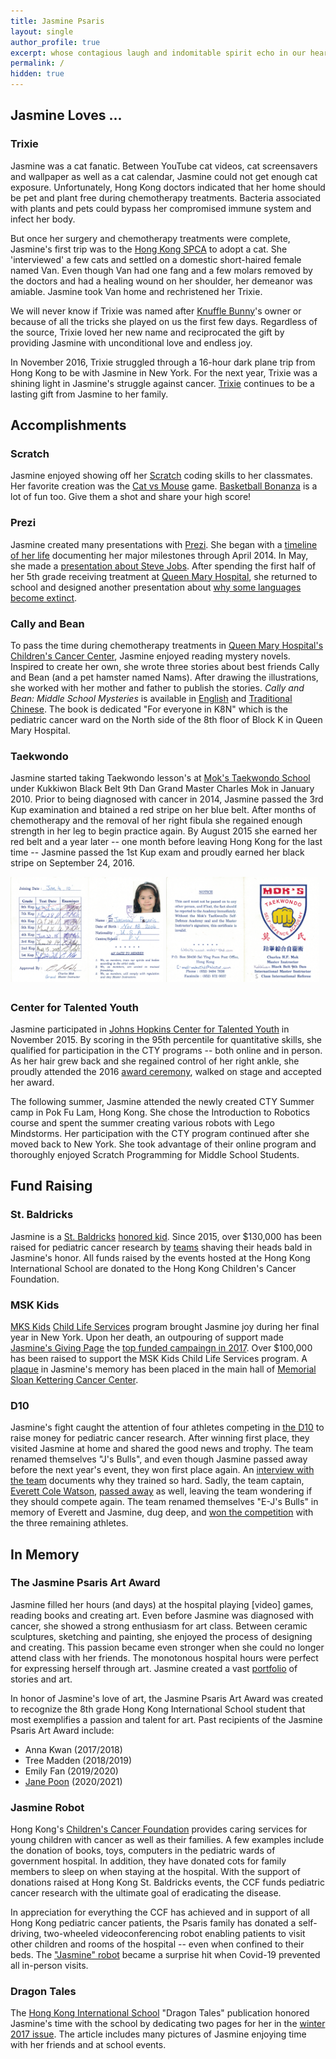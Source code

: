 ```yaml
---
title: Jasmine Psaris
layout: single
author_profile: true
excerpt: whose contagious laugh and indomitable spirit echo in our hearts
permalink: /
hidden: true
---
```




## Jasmine Loves ... 

### Trixie

<p>Jasmine was a cat fanatic.  Between YouTube cat videos, cat
screensavers and wallpaper as well as a cat calendar, Jasmine could
not get enough cat exposure.  Unfortunately, Hong Kong doctors
indicated that her home should be pet and plant free during
chemotherapy treatments.  Bacteria associated with plants and pets
could bypass her compromised immune system and infect her body.</p>

<p>But once her surgery and chemotherapy treatments were complete,
Jasmine's first trip was to the 
<a class="my-link" target="_blank" href="https://www.spca.org.hk/en/">Hong Kong SPCA</a> to adopt a cat.
She 'interviewed' a few cats and settled on a domestic short-haired
female named Van.  Even though Van had one fang and a few molars
removed by the doctors and had a healing wound on her shoulder, her
demeanor was amiable.  Jasmine took Van home and rechristened her
Trixie.</p>

<p>We will never know if Trixie was named after 
<a class="my-link" target="_blank" href="https://en.wikipedia.org/wiki/Knuffle_Bunny">Knuffle Bunny</a>'s
owner or because of all the tricks she played on us the first few
days. Regardless of the source, Trixie loved her new name and
reciprocated the gift by providing Jasmine with unconditional love and
endless joy.</p>

<p>In November 2016, Trixie struggled through a 16-hour dark plane trip
from Hong Kong to be with Jasmine in New York.  For the next year,
Trixie was a shining light in Jasmine's struggle against cancer.  <a class="my-link" 
href="/trixie/">Trixie</a> continues to be a lasting gift from Jasmine
to her family.</p>



## Accomplishments

### Scratch

Jasmine enjoyed showing off her <a class="my-link" target="_blank" href="https://scratch.mit.edu/">Scratch</a> 
coding skills to her classmates.  Her favorite creation was the 
<a class="my-link" target="_blank" href="https://scratch.mit.edu/projects/27270597">Cat vs Mouse</a> game.  <a class="my-link" target="_blank" href="https://scratch.mit.edu/projects/37947366/">Basketball Bonanza</a> 
is a lot of fun too.  Give them a shot and share your high score!

<h3 id="prezi">Prezi<a class="header-link" href="#prezi"><i class="fas fa-link"></i></a></h3>

Jasmine created many presentations with <a class="my-link" target="_blank" href="https://prezi.com">Prezi</a>.  She began 
with a <a class="my-link" target="_blank" href="https://prezi.com/b11vjggtgp-p/my-timeline/?present=1">timeline of her life</a> 
documenting her major milestones through April 2014.  In May, she made 
a <a class="my-link" target="_blank" href="https://prezi.com/1pwbj8k_kl-0/steve-jobs/?present=1">presentation about Steve Jobs</a>.  After 
spending the first half of her 5th grade receiving treatment at 
<a class="my-link" target="_blank" href="https://www8.ha.org.hk/qmh/">Queen Mary Hospital</a>, 
she returned to school and designed another presentation about 
<a class="my-link" target="_blank" href="https://prezi.com/jazichaxl0uc/why-do-languages-become-extinct/?present=1">why some languages become extinct</a>.


### Cally and Bean

To pass the time during chemotherapy treatments in 
<a class="my-link" target="_blank" href="https://www.ha.org.hk/qmh/">Queen Mary Hospital's</a>
<a class="my-link" target="_blank" href="https://paed.hku.hk/services/public_area/service/UPAM_K8_PE_001_Ward_Info.pdf">Children's Cancer Center</a>,
Jasmine enjoyed reading mystery novels.  Inspired to create her own,
she wrote three stories about best friends Cally and Bean (and a pet
hamster named Nams).  After drawing the illustrations, she worked with
her mother and father to publish the stories. <i>Cally and Bean: Middle
School Mysteries</i> is available in
<a class="my-link" target="_blank" href="https://www.amazon.com/Cally-Bean-Middle-School-Mysteries-ebook/dp/B077W1MH1T">English</a>
and <a class="my-link" target="_blank" href="https://www.amazon.com/%E5%87%B1%E8%8E%89%E5%92%8C%E8%B1%86%E8%B1%86-Traditional-Jasmine-L-Psaris-ebook/dp/B08F6Z48RH">Traditional Chinese</a>.
The book is dedicated "For everyone in K8N" which is the pediatric
cancer ward on the North side of the 8th floor of Block K in Queen Mary Hospital.

### Taekwondo

Jasmine started taking Taekwondo lesson's 
at <a class="my-link" target="_blank" href="http://www.moks-tkd.com">Mok's Taekwondo School</a> 
under Kukkiwon Black Belt 9th Dan Grand Master Charles Mok in January 2010.  Prior 
to being diagnosed with cancer in 2014, Jasmine passed the 3rd Kup examination 
and btained a red stripe on her blue belt. After months of chemotherapy
and the removal of her right fibula she regained enough strength in
her leg to begin practice again.  By August 2015 she earned her red
belt and a year later -- one month before leaving Hong Kong for the
last time -- Jasmine passed the 1st Kup exam and proudly earned her
black stripe on September 24, 2016.

<style>
  .side-by-side {overflow: auto; margin-left: -1%!important;}
  .side-by-side a {float: left; display: block; margin: 0 0 1% 1%; width: 48%; text-align: center; text-decoration: none!important;}
</style>
  
<div class="side-by-side">
<a> <img src="/assets/images/taekwondo/jasmine-tkd-inside.png"> </a>
<a> <img src="/assets/images/taekwondo/jasmine-tkd-outside.png"> </a>
</div>


### Center for Talented Youth

Jasmine participated in <a class="my-link" target="_blank"
href="https://cty.jhu.edu/">Johns Hopkins Center for Talented
Youth</a> in November 2015.  By scoring in the 95th percentile for
quantitative skills, she qualified for participation in the CTY
programs -- both online and in person.  As her hair grew back and she
regained control of her right ankle, she proudly attended the 2016 <a
class="my-link" target="_blank"
href="https://educationdocbox.com/K_6_Educators/68850231-High-honors-students-2015-and-2016-united-states-of-america-international.html">award
ceremony</a>, walked on stage and accepted her award.

The following summer, Jasmine attended the newly created CTY Summer
camp in Pok Fu Lam, Hong Kong.  She chose the Introduction to Robotics
course and spent the summer creating various robots with Lego
Mindstorms.  Her participation with the CTY program continued after
she moved back to New York.  She took advantage of their online
program and thoroughly enjoyed Scratch Programming for Middle School
Students.

## Fund Raising 

### St. Baldricks

Jasmine is a <a class="my-link" target="_blank" href="https://www.stbaldricks.org/">St. Baldricks</a>
<a class="my-link" target="_blank" href="https://www.stbaldricks.org/kids/jasminepsaris">honored kid</a>.  Since 2015,
over $130,000 has been raised for pediatric cancer research by
<a class="my-link" target="_blank" href="https://www.stbaldricks.org/teams/jasmine">teams</a> shaving their heads
bald in Jasmine's honor. All funds raised by the events hosted at the
Hong Kong International School are donated to the Hong Kong Children's Cancer Foundation.

### MSK Kids

<a class="my-link" target="_blank" href="https://www.mskcc.org/pediatrics">MKS Kids</a>
<a class="my-link" target="_blank" href="https://www.mskcc.org/pediatrics/experience/life-pediatrics">Child Life Services</a>
program brought Jasmine joy during her final year in New York.  Upon her death, an outpouring of support made 
<a class="my-link" target="_blank" href="http://mskcc.convio.net/goto/jasminepsaris">Jasmine's Giving Page</a> 
the <a class="my-link" target="_blank" href="https://secure2.convio.net/mskcc/site/TR/GivingPages/AnnualGiving;jsessionid=00000000.app20018a?pg=complist&fr_id=2903">top funded campaingn in 2017</a>.
Over $100,000 has been raised to support the MSK Kids Child Life Services program.  A 
<a class="my-link" target="_blank" href="https://www.youtube.com/watch?v=IbvJsB2oMcA">plaque</a> 
in Jasmine's memory has been placed in the main hall of 
<a class="my-link" target="_blank" href="https://goo.gl/maps/nXhpdeKG6Mp87r8S6">Memorial Sloan Kettering Cancer Center</a>.

### D10

Jasmine's fight caught the attention of four athletes competing in 
<a class="my-link" target="_blank" href="https://thed10.com/">the D10</a> to raise money for pediatric cancer
research.  After winning first place, they visited Jasmine at home and shared the good news and trophy.  The 
team renamed themselves "J's Bulls", and even though Jasmine passed away before the next year's event, 
they won first place again.  An 
<a class="my-link" target="_blank" href="https://thed10.com/blog/j-s-bulls-why-we-do-this-in-the-first-place">interview with the team</a> 
documents why they trained so hard.  Sadly, the team captain, 
<a class="my-link" target="_blank" href="https://www.facebook.com/profile.php?id=618505401">Everett Cole Watson</a>, 
<a class="my-link" target="_blank" href= "https://www.instagram.com/p/Bw3NYc4By-g">passed away</a> as well,
leaving the team wondering if they should compete again.  The team renamed 
themselves "E-J's Bulls" in memory of Everett and Jasmine, dug deep, and 
<a class="my-link" target="_blank" href="https://thed10.com/blog/the-d10-nyc-2019-yearbook">won the competition</a> 
with the three remaining athletes.

## In Memory


### The Jasmine Psaris Art Award

<p>Jasmine filled her hours (and days) at the hospital playing [video]
games, reading books and creating art.  Even before Jasmine was
diagnosed with cancer, she showed a strong enthusiasm for art class.
Between ceramic sculptures, sketching and painting, she enjoyed the
process of designing and creating.  This passion became even stronger
when she could no longer attend class with her friends.  The
monotonous hospital hours were perfect for expressing herself through
art.  Jasmine created a vast <a class="my-link" href="portfolio">portfolio</a> of
stories and art.</p>

<p>In honor of Jasmine's love of art, the Jasmine Psaris Art Award was
created to recognize the 8th grade Hong Kong International School
student that most exemplifies a passion and talent for art.  Past
recipients of the Jasmine Psaris Art Award include:

<ul>
<li>Anna Kwan (2017/2018)</li>
<li>Tree Madden (2018/2019)</li>
<li>Emily Fan (2019/2020)</li>
<li><a class="my-link" target="_blank" href="https://hk.linkedin.com/in/janepoon1128">Jane Poon</a> (2020/2021)</li>
</ul>
</p>

### Jasmine Robot

<p>Hong Kong's <a class="my-link" target="_blank" href="https://www.ccf.org.hk/en/">Children's Cancer Foundation</a>
provides caring services for young children with cancer as well as
their families.  A few examples include the donation of books, toys,
computers in the pediatric wards of government hospital. In addition,
they have donated cots for family members to sleep on when staying at
the hospital.  With the support of donations raised at Hong Kong
St. Baldricks events, the CCF funds pediatric cancer research with the
ultimate goal of eradicating the disease.</p>

<p>In appreciation for everything the CCF has achieved and in support of
all Hong Kong pediatric cancer patients, the Psaris family has donated
a self-driving, two-wheeled videoconferencing robot enabling patients
to visit other children and rooms of the hospital -- even when
confined to their beds.  The <a class="my-link" target="_blank"
href="https://www.youtube.com/watch?v=LPSswmWUUPM">"Jasmine" robot</a>
became a surprise hit when Covid-19 prevented all in-person visits.</p>

### Dragon Tales

The <a class="my-link" target="_blank" href="https://www.hkis.edu.hk/">Hong Kong International School</a> "Dragon
Tales" publication honored Jasmine's time with the school by dedicating two pages for her in the 
<a class="my-link" target="_blank" href="https://issuu.com/hkisadvancement/docs/final_hkis_dt_winter17_web/94">winter 2017 issue</a>.
The article includes many pictures of Jasmine enjoying time with her friends and at school events.


